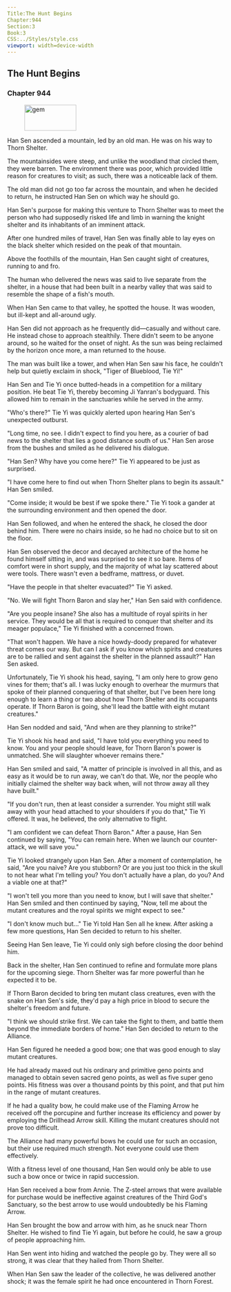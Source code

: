 ```yaml
---
Title:The Hunt Begins 
Chapter:944 
Section:3 
Book:3 
CSS:../Styles/style.css 
viewport: width=device-width
---
```

  
## The Hunt Begins
### Chapter 944
  
<figure>
	<img src="../Images/gem.gif" alt="gem" id="gem" width="120" height="60" />
</figure>
  

  
Han Sen ascended a mountain, led by an old man. He was on his way to Thorn Shelter.

The mountainsides were steep, and unlike the woodland that circled them, they were barren. The environment there was poor, which provided little reason for creatures to visit; as such, there was a noticeable lack of them.

The old man did not go too far across the mountain, and when he decided to return, he instructed Han Sen on which way he should go.

Han Sen's purpose for making this venture to Thorn Shelter was to meet the person who had supposedly risked life and limb in warning the knight shelter and its inhabitants of an imminent attack.

After one hundred miles of travel, Han Sen was finally able to lay eyes on the black shelter which resided on the peak of that mountain.

Above the foothills of the mountain, Han Sen caught sight of creatures, running to and fro.

The human who delivered the news was said to live separate from the shelter, in a house that had been built in a nearby valley that was said to resemble the shape of a fish's mouth.

When Han Sen came to that valley, he spotted the house. It was wooden, but ill-kept and all-around ugly.

Han Sen did not approach as he frequently did—casually and without care. He instead chose to approach stealthily. There didn't seem to be anyone around, so he waited for the onset of night. As the sun was being reclaimed by the horizon once more, a man returned to the house.

The man was built like a tower, and when Han Sen saw his face, he couldn't help but quietly exclaim in shock, "Tiger of Blueblood, Tie Yi!"

Han Sen and Tie Yi once butted-heads in a competition for a military position. He beat Tie Yi, thereby becoming Ji Yanran's bodyguard. This allowed him to remain in the sanctuaries while he served in the army.

"Who's there?" Tie Yi was quickly alerted upon hearing Han Sen's unexpected outburst.

"Long time, no see. I didn't expect to find you here, as a courier of bad news to the shelter that lies a good distance south of us." Han Sen arose from the bushes and smiled as he delivered his dialogue.

"Han Sen? Why have you come here?" Tie Yi appeared to be just as surprised.

"I have come here to find out when Thorn Shelter plans to begin its assault." Han Sen smiled.

"Come inside; it would be best if we spoke there." Tie Yi took a gander at the surrounding environment and then opened the door.

Han Sen followed, and when he entered the shack, he closed the door behind him. There were no chairs inside, so he had no choice but to sit on the floor.

Han Sen observed the decor and decayed architecture of the home he found himself sitting in, and was surprised to see it so bare. Items of comfort were in short supply, and the majority of what lay scattered about were tools. There wasn't even a bedframe, mattress, or duvet.

"Have the people in that shelter evacuated?" Tie Yi asked.

"No. We will fight Thorn Baron and slay her," Han Sen said with confidence.

"Are you people insane? She also has a multitude of royal spirits in her service. They would be all that is required to conquer that shelter and its meager populace," Tie Yi finished with a concerned frown.

"That won't happen. We have a nice howdy-doody prepared for whatever threat comes our way. But can I ask if you know which spirits and creatures are to be rallied and sent against the shelter in the planned assault?" Han Sen asked.

Unfortunately, Tie Yi shook his head, saying, "I am only here to grow geno vines for them; that's all. I was lucky enough to overhear the murmurs that spoke of their planned conquering of that shelter, but I've been here long enough to learn a thing or two about how Thorn Shelter and its occupants operate. If Thorn Baron is going, she'll lead the battle with eight mutant creatures."

Han Sen nodded and said, "And when are they planning to strike?"

Tie Yi shook his head and said, "I have told you everything you need to know. You and your people should leave, for Thorn Baron's power is unmatched. She will slaughter whoever remains there."

Han Sen smiled and said, "A matter of principle is involved in all this, and as easy as it would be to run away, we can't do that. We, nor the people who initially claimed the shelter way back when, will not throw away all they have built."

"If you don't run, then at least consider a surrender. You might still walk away with your head attached to your shoulders if you do that," Tie Yi offered. It was, he believed, the only alternative to flight.

"I am confident we can defeat Thorn Baron." After a pause, Han Sen continued by saying, "You can remain here. When we launch our counter-attack, we will save you."

Tie Yi looked strangely upon Han Sen. After a moment of contemplation, he said, "Are you naive? Are you stubborn? Or are you just too thick in the skull to not hear what I'm telling you? You don't actually have a plan, do you? And a viable one at that?"

"I won't tell you more than you need to know, but I will save that shelter." Han Sen smiled and then continued by saying, "Now, tell me about the mutant creatures and the royal spirits we might expect to see."

"I don't know much but..." Tie Yi told Han Sen all he knew. After asking a few more questions, Han Sen decided to return to his shelter.

Seeing Han Sen leave, Tie Yi could only sigh before closing the door behind him.

Back in the shelter, Han Sen continued to refine and formulate more plans for the upcoming siege. Thorn Shelter was far more powerful than he expected it to be.

If Thorn Baron decided to bring ten mutant class creatures, even with the snake on Han Sen's side, they'd pay a high price in blood to secure the shelter's freedom and future.

"I think we should strike first. We can take the fight to them, and battle them beyond the immediate borders of home." Han Sen decided to return to the Alliance.

Han Sen figured he needed a good bow; one that was good enough to slay mutant creatures.

He had already maxed out his ordinary and primitive geno points and managed to obtain seven sacred geno points, as well as five super geno points. His fitness was over a thousand points by this point, and that put him in the range of mutant creatures.

If he had a quality bow, he could make use of the Flaming Arrow he received off the porcupine and further increase its efficiency and power by employing the Drillhead Arrow skill. Killing the mutant creatures should not prove too difficult.

The Alliance had many powerful bows he could use for such an occasion, but their use required much strength. Not everyone could use them effectively.

With a fitness level of one thousand, Han Sen would only be able to use such a bow once or twice in rapid succession.

Han Sen received a bow from Annie. The Z-steel arrows that were available for purchase would be ineffective against creatures of the Third God's Sanctuary, so the best arrow to use would undoubtedly be his Flaming Arrow.

Han Sen brought the bow and arrow with him, as he snuck near Thorn Shelter. He wished to find Tie Yi again, but before he could, he saw a group of people approaching him.

Han Sen went into hiding and watched the people go by. They were all so strong, it was clear that they hailed from Thorn Shelter.

When Han Sen saw the leader of the collective, he was delivered another shock; it was the female spirit he had once encountered in Thorn Forest.